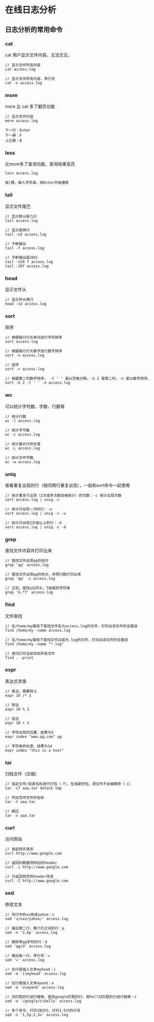 # 在线日志分析
## 日志分析的常用命令
### cat
cat 用户显示文件内容，无法交互。

```shell
// 显示文件所有内容
cat access.log
```

```shell
// 显示文件所有内容，带行号
cat -n access.log
```
### more
more 比 cat 多了翻页功能

```shell
// 显示文件内容
more access.log

下一行：Enter
下一屏：F
上已屏：B
```

### less
比more多了查询功能，查询结果高亮

```shell
less access.log

按/键，输入字符串，按Enter开始搜索
```

### tail
显示文件尾巴
```shell
// 显示默认尾几行
tail access.log

// 显示尾两行
tail -n2 access.log

// 不断输出
tail -f access.log

// 不断输出尾20行
tail -n20 f access.log
tail -20f access.log
```

### head
显示文件头
```shell
// 显示开头两行
head -n2 access.log
```

### sort
排序
```shell
// 根据每行行头单词进行字符排序
sort access.log

// 根据每行行头数字进行数字排序
sort -n access.log

// 逆序
sort -r access.log

// 根据第二列数字排序， -t ' ' 是以空格分隔，-k 2 是第二列，-n 是以数字排序。
sort -k 2 -t ' ' -n access.log
```

### wc
可以统计字符数、字数、行数等
```shell
// 统计行数
wc -l access.log

// 统计字节数
wc -c access.log

// 统计最长行的长度
wc -L access.log

// 统计文件字数
wc -w access.log
```

### uniq
查看重复出现的行（相邻两行重复出现），一般和sort命令一起使用
```shell
// 统计重复行出现（1次或多次都会被统计）的次数：-c 统计出现次数
sort access.log | uniq -c

// 统计只出现一次的行：-u
sort access.log | uniq -c -u

// 统计只出现2次或以上的行：-d
sort access.log | uniq -c -d
```

### grep
查找文件内容并打印出来
```shell
// 查找文件出现qq的地方
grep 'qq' access.log

// 查找文件出现qq的地方，并把行数打印出来
grep 'qq' -c access.log

// 正则，查找以G开头，T结尾的字符串
grep 'G.*T' access.log
```

### find
文件查找
```shell
// 在/home/my路径下查找文件名为access.log的文件，打印出该文件的全路径
find /home/my -name access.log

// 在/home/my路径下查找文件后缀为.log的文件，打印出该文件的全路径
find /home/my -name "*.log"

// 递归打印当前目前所有文件
find . -print
```

### expr
表达式求值
```shell
// 乘法，需要转义
expr 10 /* 3

// 除法
expr 10 % 3

// 加法
expr 10 + 3

// 字符出现的位置，结果为5
expr index "www.qq.com" qq

// 字符串的长度，结果为14
expr index "this is a test"
```

### tar
归档文件（压缩）
```shell
// 指定文件/目录名称进行打包（-f），生成新的包，源文件不会被删除（-c）
tar -cf aaa.tar detach tmp

// 列出包中文件的名称
tar -t aaa.tar

// 解压
tar -x aaa.tar
```

### curl
访问网站
```shell
// 发起网页请求
curl http://www.google.com

// 返回的数据待网站的header
curl -i http://www.google.com

// 只返回网页的header信息
curl -I http://www.google.com
```

### sed
修改文本
```shell
// 将行中的xx改成yahoo：s
sed 's/xxx/yahoo/' access.log

// 输出第二行，第六行之间的行：p
sed -n '2,6p' access.log

// 删除带qq字符的行：d
sed 'qq/d' access.log

// 输出每一行，带行号：=
sed '=' access.log

// 在行首插入文本myhead：i
sed -e 'i\myhead' access.log

// 在行尾插入文本myend：a
sed -e 'a\myend' access.log

// 对匹配的行进行替换，查找google匹配的行，用hell对匹配的行进行替换：c
sed -e '/google/c\hello' access.log

// 多个命令，打印1到5行，打印1-5行的行号
sed -n '1,5p;1,5=' access.log



```

